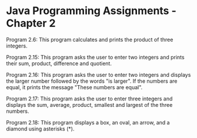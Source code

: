 # Java Programming Assignments - Chapter 2

Program 2.6: This program calculates and prints the product of three integers.

Program 2.15: This program asks the user to enter two integers and prints their sum, product, difference and quotient.

Program 2.16: This program asks the user to enter two integers and displays the larger number followed by the words "is larger". If the numbers are equal, it prints the message "These numbers are equal".

Program 2.17: This program asks the user to enter three integers and displays the sum, average, product, smallest and largest of the three numbers.

Program 2.18: This program displays a box, an oval, an arrow, and a diamond using asterisks (*).